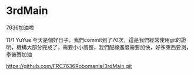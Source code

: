 # 3rdMain
7636加油啦

11/1 YuYue
今天是個好日子，我們commit到了70次，這是我們經常使用git的證明，機構大部分完成了，需要小小調整，我們配線進度需要加快，好多東西要測，季後賽加油

https://github.com/FRC7636Robomania/3rdMain.git